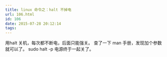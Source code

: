 ```yaml
---
title: linux 命令之：halt 不掉电
url: 106.html
id: 106
date: 2015-07-28 20:12:14
tags:
---
```


用halt 关机，每次都不断电，后面只能强关。 查了一下 man 手册，发现加个参数就可以了。 sudo halt -p 电源终于一起关了。